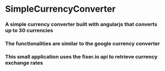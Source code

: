 # SimpleCurrencyConverter
### A simple currency converter built with angularjs that converts up to 30 currencies
### The functionalities are similar to the google currency converter 
### This small application uses the fixer.io api to retrieve currency exchange rates 


